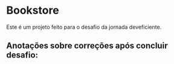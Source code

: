 # Bookstore

Este é um projeto feito para o desafio da jornada deveficiente.

## Anotações sobre correções após concluir desafio:

